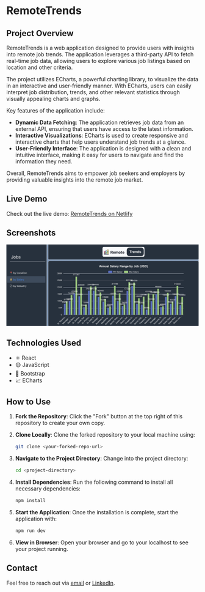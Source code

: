 # RemoteTrends

## Project Overview

RemoteTrends is a web application designed to provide users with insights into remote job trends. The application leverages a third-party API to fetch real-time job data, allowing users to explore various job listings based on location and other criteria.

The project utilizes ECharts, a powerful charting library, to visualize the data in an interactive and user-friendly manner. With ECharts, users can easily interpret job distribution, trends, and other relevant statistics through visually appealing charts and graphs.

Key features of the application include:
- **Dynamic Data Fetching**: The application retrieves job data from an external API, ensuring that users have access to the latest information.
- **Interactive Visualizations**: ECharts is used to create responsive and interactive charts that help users understand job trends at a glance.
- **User-Friendly Interface**: The application is designed with a clean and intuitive interface, making it easy for users to navigate and find the information they need.

Overall, RemoteTrends aims to empower job seekers and employers by providing valuable insights into the remote job market.

 ## Live Demo

Check out the live demo: [RemoteTrends on Netlify](https://remotetrends.netlify.app/)

## Screenshots

![Screenshot of RemoteTrends](./public/readme2.png)

## Technologies Used

- ⚛️ React
- 🟡 JavaScript
- 🎨 Bootstrap
- 📈 ECharts

## How to Use

1. **Fork the Repository**: Click the "Fork" button at the top right of this repository to create your own copy.

2. **Clone Locally**: Clone the forked repository to your local machine using:
   ```bash
   git clone <your-forked-repo-url>
   ```

3. **Navigate to the Project Directory**: Change into the project directory:
   ```bash
   cd <project-directory>
   ```

4. **Install Dependencies**: Run the following command to install all necessary dependencies:
   ```bash
   npm install
   ```

5. **Start the Application**: Once the installation is complete, start the application with:
   ```bash
   npm run dev
   ```

6. **View in Browser**: Open your browser and go to your localhost to see your project running.

## Contact

Feel free to reach out via [email](mailto:danutnanu@icloud.com) or [LinkedIn](https://www.linkedin.com/in/danut-nanu-7474b4267/).
